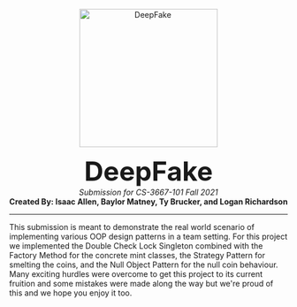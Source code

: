 <p align="center">
  <img src="https://png.pngtree.com/templates/sm/20180616/sm_5b2495b2ae2c9.jpg" alt="DeepFake" height="250" />
</p>
<p align="center">
  <font size="8"><strong>DeepFake</strong></font><br/>
  <i>Submission for CS-3667-101 Fall 2021</i><br/>
  <strong>Created By: Isaac Allen, Baylor Matney, Ty Brucker, and Logan Richardson</strong></br>
</p>

---
This submission is meant to demonstrate the real world scenario of implementing various OOP design patterns in a team setting. For this project we implemented the Double Check Lock Singleton combined with the Factory Method for the concrete mint classes, the Strategy Pattern for smelting the coins, and the Null Object Pattern for the null coin behaviour. Many exciting hurdles were overcome to get this project to its current fruition and some mistakes were made along the way but we're proud of this and we hope you enjoy it too. 
